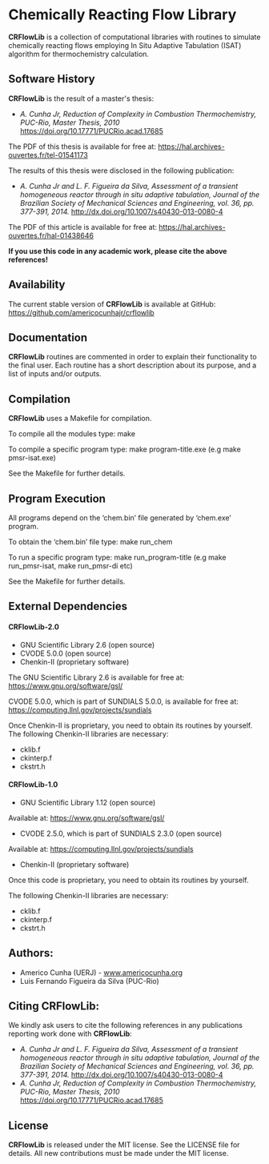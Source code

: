 # Chemically Reacting Flow Library

**CRFlowLib** is a collection of computational libraries with routines to simulate chemically reacting flows employing In Situ Adaptive Tabulation (ISAT) algorithm for thermochemistry calculation.

## Software History

**CRFlowLib** is the result of a master's thesis:

- *A. Cunha Jr, Reduction of Complexity in Combustion Thermochemistry, PUC-Rio, Master Thesis, 2010* https://doi.org/10.17771/PUCRio.acad.17685
 
The PDF of this thesis is available for free at: https://hal.archives-ouvertes.fr/tel-01541173

The results of this thesis were disclosed in the following publication:

- *A. Cunha Jr and L. F. Figueira da Silva, Assessment of a transient homogeneous reactor through in situ adaptive tabulation, Journal of the Brazilian Society of Mechanical Sciences and Engineering, vol. 36, pp. 377-391, 2014.* http://dx.doi.org/10.1007/s40430-013-0080-4
 
The PDF of this article is available for free at: https://hal.archives-ouvertes.fr/hal-01438646

**If you use this code in any academic work, please cite the above references!**

## Availability

The current stable version of **CRFlowLib** is available at GitHub:
https://github.com/americocunhajr/crflowlib


## Documentation

**CRFlowLib** routines are commented in order to explain their functionality to the final user. Each routine has a short description about its purpose, and a list of inputs and/or outputs.


## Compilation

**CRFlowLib** uses a Makefile for compilation. 

To compile all the modules type: make

To compile a specific program type: make program-title.exe
(e.g make pmsr-isat.exe)

See the Makefile for further details.

## Program Execution

All programs depend on the ‘chem.bin’ file generated by ‘chem.exe’ program.

To obtain the ‘chem.bin’ file type: make run_chem

To run a specific program type: make run_program-title 
(e.g make run_pmsr-isat, make run_pmsr-di etc)

See the Makefile for further details.

## External Dependencies

#### CRFlowLib-2.0

* GNU Scientific Library 2.6  (open source)
* CVODE 5.0.0 (open source)
* Chenkin-II  (proprietary software)

The GNU Scientific Library 2.6 is available for free at: https://www.gnu.org/software/gsl/

CVODE 5.0.0, which is part of SUNDIALS 5.0.0, is available for free at: https://computing.llnl.gov/projects/sundials

Once Chenkin-II is proprietary, you need to obtain its routines by yourself. The following Chenkin-II libraries are necessary:
- cklib.f
- ckinterp.f
- ckstrt.h


#### CRFlowLib-1.0

* GNU Scientific Library 1.12 (open source)

Available at: https://www.gnu.org/software/gsl/

* CVODE 2.5.0, which is part of SUNDIALS 2.3.0 (open source)

Available at: https://computing.llnl.gov/projects/sundials

* Chenkin-II (proprietary software)

Once this code is proprietary, you need to obtain its routines by yourself.

The following Chenkin-II libraries are necessary:
 - cklib.f
 - ckinterp.f
 - ckstrt.h

## Authors:
- Americo Cunha (UERJ) - www.americocunha.org
- Luis Fernando Figueira da Silva (PUC-Rio)

## Citing **CRFlowLib**:

We kindly ask users to cite the following references in any publications reporting work done with **CRFlowLib**:

- *A. Cunha Jr and L. F. Figueira da Silva, Assessment of a transient homogeneous reactor through in situ adaptive tabulation, Journal of the Brazilian Society of Mechanical Sciences and Engineering, vol. 36, pp. 377-391, 2014.*  http://dx.doi.org/10.1007/s40430-013-0080-4
- *A. Cunha Jr, Reduction of Complexity in Combustion Thermochemistry, PUC-Rio, Master Thesis, 2010* https://doi.org/10.17771/PUCRio.acad.17685

## License

**CRFlowLib** is released under the MIT license. See the LICENSE file for details. All new contributions must be made under the MIT license.
